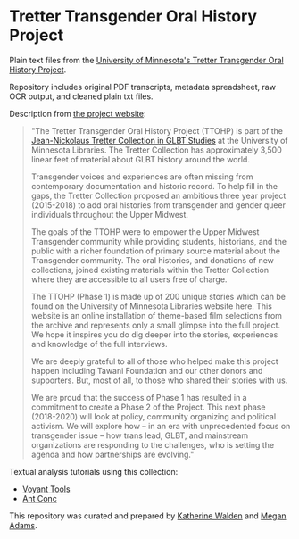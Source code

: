 # Tretter Transgender Oral History Project
Plain text files from the [University of Minnesota's Tretter Transgender Oral History Project](https://www.lib.umn.edu/collections/special/tretter/transgender-oral-history-project).

Repository includes original PDF transcripts, metadata spreadsheet, raw OCR output, and cleaned plain txt files.

Description from [the project website](https://www.lib.umn.edu/collections/special/tretter/transgender-oral-history-project):

<blockquote>"The Tretter Transgender Oral History Project (TTOHP) is part of the <a href="https://www.lib.umn.edu/tretter">Jean-Nickolaus Tretter Collection in GLBT Studies</a> at the University of Minnesota Libraries. The Tretter Collection has approximately 3,500 linear feet of material about GLBT history around the world.

Transgender voices and experiences are often missing from contemporary documentation and historic record. To help fill in the gaps, the Tretter Collection proposed an ambitious three year project (2015-2018) to add oral histories from transgender and gender queer individuals throughout the Upper Midwest.

The goals of the TTOHP were to empower the Upper Midwest Transgender community while providing students, historians, and the public with a richer foundation of primary source material about the Transgender community. The oral histories, and donations of new collections, joined existing materials within the Tretter Collection where they are accessible to all users free of charge.

The TTOHP (Phase 1) is made up of 200 unique stories which can be found on the University of Minnesota Libraries website here. This website is an online installation of theme-based film selections from the archive and represents only a small glimpse into the full project. We hope it inspires you do dig deeper into the stories, experiences and knowledge of the full interviews.

We are deeply grateful to all of those who helped make this project happen including Tawani Foundation and our other donors and supporters. But, most of all, to those who shared their stories with us.

We are proud that the success of Phase 1 has resulted in a commitment to create a Phase 2 of the Project. This next phase (2018-2020) will look at policy, community organizing and political activism. We will explore how – in an era with unprecedented focus on transgender issue – how trans lead, GLBT, and mainstream organizations are responding to the challenges, who is setting the agenda and how partnerships are evolving."</blockquote>

Textual analysis tutorials using this collection:

* [Voyant Tools](https://dataweek.sites.grinnell.edu/thursday-data-challenge/textual-analysis-voyant-tools/)
* [Ant Conc](https://dataweek.sites.grinnell.edu/thursday-data-challenge/ant-conc/)

This repository was curated and prepared by [Katherine Walden](https://twitter.com/KWaldenPhD/) and [Megan Adams](http://emaray.io/about).

